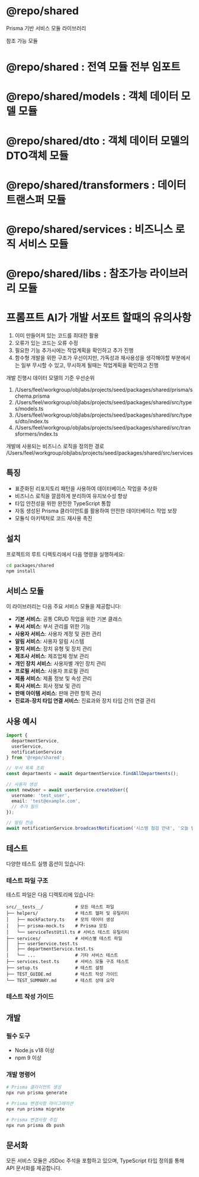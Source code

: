 # @repo/shared

Prisma 기반 서비스 모듈 라이브러리

참조 가능 모듈
# @repo/shared : 전역 모듈 전부 임포트
# @repo/shared/models : 객체 데이터 모델 모듈
# @repo/shared/dto : 객체 데이터 모델의 DTO객체 모듈
# @repo/shared/transformers : 데이터 트랜스퍼 모듈
# @repo/shared/services : 비즈니스 로직 서비스 모듈
# @repo/shared/libs : 참조가능 라이브러리 모듈

# 프롬프트 AI가 개발 서포트 할때의 유의사항
1. 이미 만들어져 있는 코드를 최대한 활용
2. 오류가 있는 코드는 오류 수정
3. 필요한 기능 추가시에는 작업계획을 확인하고 추가 진행
4. 함수형 개발을 위한 구조가 우선이지만, 가독성과 재사용성을 생각해야할 부분에서는 일부 무시할 수 있고, 무시하게 될때는 작업계획을 확인하고 진행

개발 진행시 데이터 모델의 기준 우선순위
1. /Users/feel/workgroup/objlabs/projects/seed/packages/shared/prisma/schema.prisma
2. /Users/feel/workgroup/objlabs/projects/seed/packages/shared/src/types/models.ts
3. /Users/feel/workgroup/objlabs/projects/seed/packages/shared/src/types/dto/index.ts
4. /Users/feel/workgroup/objlabs/projects/seed/packages/shared/src/transformers/index.ts

개발에 사용되는 비즈니스 로직을 정의한 경로
/Users/feel/workgroup/objlabs/projects/seed/packages/shared/src/services

## 특징

- 표준화된 리포지토리 패턴을 사용하여 데이터베이스 작업을 추상화
- 비즈니스 로직을 깔끔하게 분리하여 유지보수성 향상
- 타입 안전성을 위한 완전한 TypeScript 통합
- 자동 생성된 Prisma 클라이언트를 활용하여 안전한 데이터베이스 작업 보장
- 모듈식 아키텍처로 코드 재사용 촉진

## 설치

프로젝트의 루트 디렉토리에서 다음 명령을 실행하세요:

```bash
cd packages/shared
npm install
```

## 서비스 모듈

이 라이브러리는 다음 주요 서비스 모듈을 제공합니다:

- **기본 서비스**: 공통 CRUD 작업을 위한 기본 클래스
- **부서 서비스**: 부서 관리를 위한 기능
- **사용자 서비스**: 사용자 계정 및 권한 관리
- **알림 서비스**: 사용자 알림 시스템
- **장치 서비스**: 장치 유형 및 장치 관리
- **제조사 서비스**: 제조업체 정보 관리
- **개인 장치 서비스**: 사용자별 개인 장치 관리
- **프로필 서비스**: 사용자 프로필 관리
- **제품 서비스**: 제품 정보 및 속성 관리
- **회사 서비스**: 회사 정보 및 관리
- **판매 아이템 서비스**: 판매 관련 항목 관리
- **진료과-장치 타입 연결 서비스**: 진료과와 장치 타입 간의 연결 관리

## 사용 예시

```typescript
import { 
  departmentService, 
  userService, 
  notificationService 
} from '@repo/shared';

// 부서 목록 조회
const departments = await departmentService.findAllDepartments();

// 사용자 생성
const newUser = await userService.createUser({
  username: 'test_user',
  email: 'test@example.com',
  // 추가 필드
});

// 알림 전송
await notificationService.broadcastNotification('시스템 점검 안내', '오늘 밤 11시부터 새벽 2시까지 시스템 점검이 있을 예정입니다.');
```

## 테스트

다양한 테스트 실행 옵션이 있습니다:
### 테스트 파일 구조

테스트 파일은 다음 디렉토리에 있습니다:

```
src/__tests__/            # 모든 테스트 파일
├── helpers/              # 테스트 헬퍼 및 유틸리티
│   ├── mockFactory.ts    # 모의 데이터 생성 
│   ├── prisma-mock.ts    # Prisma 모킹 
│   └── serviceTestUtil.ts # 서비스 테스트 유틸리티
├── services/             # 서비스별 테스트 파일
│   ├── userService.test.ts
│   ├── departmentService.test.ts
│   └── ...               # 기타 서비스 테스트
├── services.test.ts      # 서비스 모듈 구조 테스트
├── setup.ts              # 테스트 설정 
├── TEST_GUIDE.md         # 테스트 작성 가이드
└── TEST_SUMMARY.md       # 테스트 상태 요약
```

### 테스트 작성 가이드

## 개발

### 필수 도구

- Node.js v18 이상
- npm 9 이상

### 개발 명령어

```bash
# Prisma 클라이언트 생성
npx run prisma generate

# Prisma 변경사항 마이그레이션
npx run prisma migrate

# Prisma 변경사항 주입
npx run prisma db push
```

## 문서화

모든 서비스 모듈은 JSDoc 주석을 포함하고 있으며, TypeScript 타입 정의를 통해 API 문서화를 제공합니다. 
